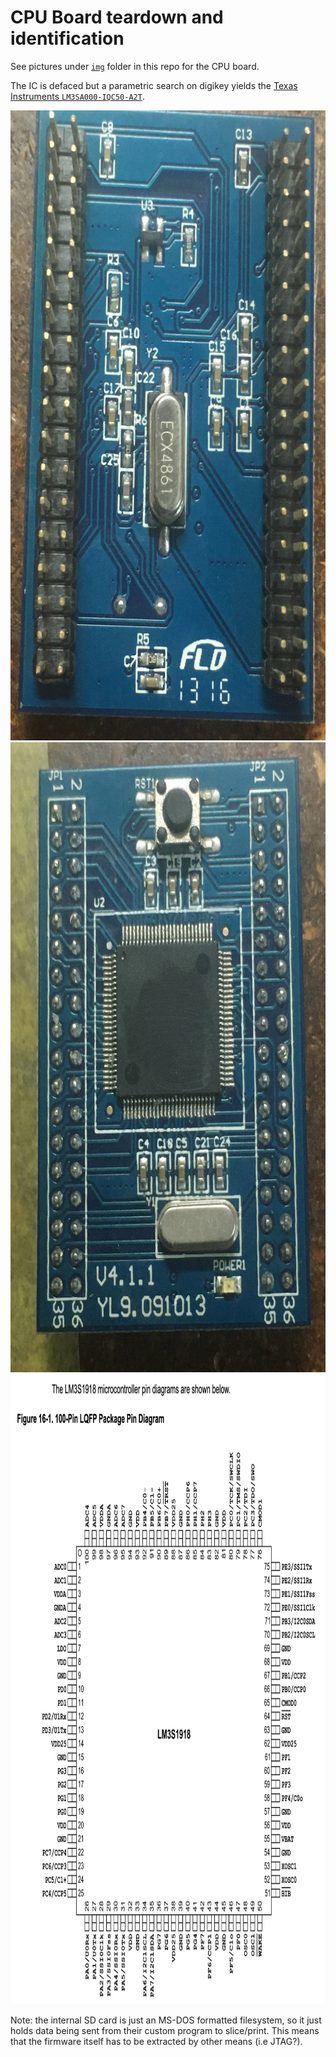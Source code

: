 # CPU Board teardown and identification

See pictures under [`img`](https://github.com/CCHS-Melbourne/3D-Printers/tree/master/Up%20Plus%202/img) folder in this repo for the CPU board.

The IC is defaced but a parametric search on digikey yields the [Texas Instruments `LM3SA000-IQC50-A2T`](https://www.ti.com/lit/ds/symlink/lm3s1918.pdf).

<img src="img/IMG_1256.JPG" width="756" height="1008">
<img src="img/IMG_1257.JPG" width="756" height="1008">
<img src="img/pinout.png" width="756" height="1008">

Note: the internal SD card is just an MS-DOS formatted filesystem, so it just holds data being sent from their custom program to slice/print. This means that the firmware itself has to be extracted by other means (i.e JTAG?).
